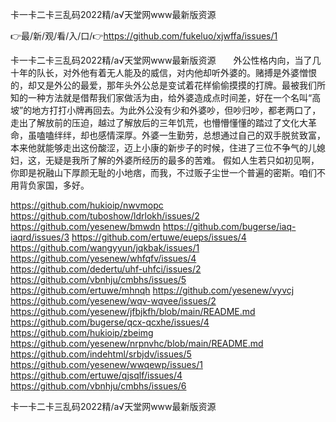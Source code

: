 卡一卡二卡三乱码2022精/а√天堂网www最新版资源

👉最/新/观/看/入/口/👉https://github.com/fukeluo/xjwffa/issues/1

卡一卡二卡三乱码2022精/а√天堂网www最新版资源　　外公性格内向，当了几十年的队长，对外他有着无人能及的威信，对内他却听外婆的。赌搏是外婆憎恨的，却又是外公的最爱，那年头外公总是变试着花样偷偷摸摸的打牌。最被我们所知的一种方法就是借帮我们家做活为由，给外婆造成点时间差，好在一个名叫“高坡”的地方打打小牌再回去。为此外公没有少和外婆吵，但吵归吵，都老两口了，走出了解放前的压迫，越过了解放后的三年饥荒，也懵懵懂懂的踏过了文化大革命，虽嗑嗑绊绊，却也感情深厚。外婆一生勤劳，总想通过自己的双手脱贫致富，本来他就能够走出这份酸涩，迈上小康的新步子的时候，住进了三位不争气的儿媳妇，这，无疑是我所了解的外婆所经历的最多的苦难。
假如人生若只如初见啊，你即是祝融山下厚颜无耻的小地痞，而我，不过贩子尘世一个普遍的密斯。咱们不用背负家国，多好。


https://github.com/hukioip/nwvmopc
https://github.com/tuboshow/ldrlokh/issues/2
https://github.com/yesenew/bmwdn
https://github.com/bugerse/iaq-iaqrd/issues/3
https://github.com/ertuwe/eueps/issues/4
https://github.com/wangyyun/jqkbak/issues/1
https://github.com/yesenew/whfqfv/issues/4
https://github.com/dedertu/uhf-uhfci/issues/2
https://github.com/vbnhju/cmbhs/issues/5
https://github.com/ertuwe/mhnqh
https://github.com/yesenew/vyvcj
https://github.com/yesenew/wqv-wqvee/issues/2
https://github.com/yesenew/jfbjkfh/blob/main/README.md
https://github.com/bugerse/qcx-qcxhe/issues/4
https://github.com/hukioip/zbeimg
https://github.com/yesenew/nrpnvhc/blob/main/README.md
https://github.com/indehtml/srbjdv/issues/5
https://github.com/yesenew/wwqewp/issues/1
https://github.com/ertuwe/qjsqlf/issues/4
https://github.com/vbnhju/cmbhs/issues/6

卡一卡二卡三乱码2022精/а√天堂网www最新版资源
